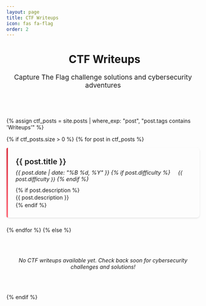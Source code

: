 ```yaml
---
layout: page
title: CTF Writeups
icon: fas fa-flag
order: 2
---
```


<style>
.ctf-container {
  margin: 2rem 0;
}

.ctf-card {
  background: var(--card-bg);
  border: 1px solid var(--card-border);
  border-radius: 8px;
  padding: 1.5rem;
  margin-bottom: 1.5rem;
  transition: all 0.3s ease;
  box-shadow: 0 2px 4px rgba(0,0,0,0.1);
  position: relative;
}

.ctf-card:hover {
  transform: translateY(-2px);
  box-shadow: 0 4px 12px rgba(0,0,0,0.15);
  border-color: #dc3545;
}

.ctf-card::before {
  content: '';
  position: absolute;
  top: 0;
  left: 0;
  width: 4px;
  height: 100%;
  background: linear-gradient(135deg, #dc3545, #ff6b7a);
  border-radius: 8px 0 0 8px;
}

.ctf-title {
  margin: 0 0 0.5rem 0;
  font-size: 1.25rem;
  font-weight: 600;
}

.ctf-title a {
  text-decoration: none;
  color: var(--heading-color);
  transition: color 0.3s ease;
}

.ctf-title a:hover {
  color: #dc3545;
}

.ctf-date {
  font-size: 0.9rem;
  color: var(--text-muted);
  font-style: italic;
  margin-bottom: 0.75rem;
}

.ctf-description {
  color: var(--text-color);
  line-height: 1.6;
}

.ctf-header {
  text-align: center;
  margin-bottom: 2.5rem;
  padding-bottom: 1rem;
  border-bottom: 2px solid var(--border-color);
}

.ctf-subtitle {
  color: var(--text-muted);
  font-size: 1.1rem;
  margin-top: 0.5rem;
}

.no-ctfs {
  text-align: center;
  padding: 3rem 1rem;
  color: var(--text-muted);
  font-style: italic;
}

.ctf-icon {
  margin-right: 0.5rem;
  color: #dc3545;
}

.security-badge {
  display: inline-block;
  background: linear-gradient(135deg, #dc3545, #c82333);
  color: white;
  padding: 0.25rem 0.75rem;
  border-radius: 12px;
  font-size: 0.8rem;
  font-weight: 500;
  margin-left: 0.5rem;
  box-shadow: 0 2px 4px rgba(220, 53, 69, 0.3);
}

.challenge-type {
  font-size: 0.85rem;
  color: var(--text-muted);
  margin-left: 1rem;
}
</style>

<div class="ctf-header">
  <h1><i class="fas fa-flag ctf-icon"></i>CTF Writeups</h1>
  <p class="ctf-subtitle">Capture The Flag challenge solutions and cybersecurity adventures</p>
</div>

<div class="ctf-container">
  {% assign ctf_posts = site.posts | where_exp: "post", "post.tags contains 'Writeups'" %}
  
  {% if ctf_posts.size > 0 %}
    {% for post in ctf_posts %}
      <div class="ctf-card">
        <h3 class="ctf-title">
          <a href="{{ site.baseurl }}{{ post.url }}">{{ post.title }}</a>
        </h3>
        <div class="ctf-date">
          <i class="far fa-calendar-alt"></i> {{ post.date | date: "%B %d, %Y" }}
          {% if post.difficulty %}
            <span class="challenge-type">
              <i class="fas fa-layer-group"></i> {{ post.difficulty }}
            </span>
          {% endif %}
        </div>
        {% if post.description %}
          <div class="ctf-description">{{ post.description }}</div>
        {% endif %}
      </div>
    {% endfor %}
  {% else %}
    <div class="no-ctfs">
      <i class="fas fa-shield-alt fa-3x" style="margin-bottom: 1rem; opacity: 0.3; color: #dc3545;"></i>
      <p>No CTF writeups available yet. Check back soon for cybersecurity challenges and solutions!</p>
    </div>
  {% endif %}
</div>